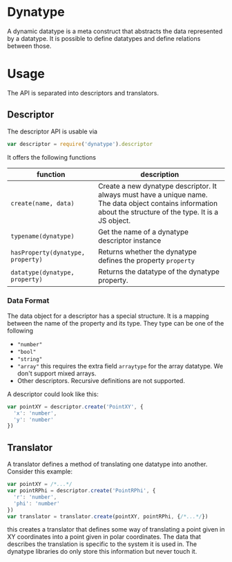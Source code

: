# Dynatype

A dynamic datatype is a meta construct that abstracts
the data represented by a datatype. It is possible
to define datatypes and define relations between those.

# Usage

The API is separated into descriptors and translators.

## Descriptor

The descriptor API is usable via

```js
var descriptor = require('dynatype').descriptor
```

It offers the following functions

| function | description |
|----------|-------------|
| `create(name, data)` | Create a new dynatype descriptor. It always must have a unique name. The data object contains information about the structure of the type. It is a JS object. |
| `typename(dynatype)` | Get the name of a dynatype descriptor instance |
| `hasProperty(dynatype, property)` | Returns whether the dynatype defines the property `property` |
| `datatype(dynatype, property)` | Returns the datatype of the dynatype property. |

### Data Format

The data object for a descriptor has a special structure. It
is a mapping between the name of the property and its type. They type can be one of the following

 - `"number"`
 - `"bool"`
 - `"string"`
 - `"array"` this requires the extra field `arraytype` for the array datatype. We don't support mixed arrays.
 - Other descriptors. Recursive definitions are not supported.

A descriptor could look like this:

```js
var pointXY = descriptor.create('PointXY', {
  'x': 'number',
  'y': 'number'
})
```

## Translator

A translator defines a method of translating one datatype into another. Consider this example:

```js
var pointXY = /*...*/
var pointRPhi = descriptor.create('PointRPhi', {
  'r': 'number',
  'phi': 'number'
})
var translator = translator.create(pointXY, pointRPhi, {/*...*/})
```

this creates a translator that defines some way of translating a point given in XY coordinates into a point given in polar coordinates. The data that describes the translation is specific to the system it is used in. The dynatype libraries do only store
this information but never touch it.
